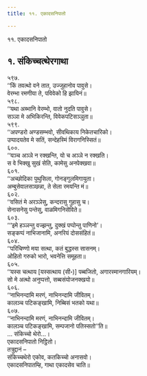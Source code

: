 ```yaml
---
title: ११. एकादसनिपातो

---
```

११. एकादसनिपातो  


## १. संकिच्चत्थेरगाथा

५९७.  
‘‘किं तवत्थो वने तात, उज्जुहानोव पावुसे।  
वेरम्भा रमणीया ते, पविवेको हि झायिनं॥  
५९८.  
‘‘यथा अब्भानि वेरम्भो, वातो नुदति पावुसे।  
सञ्ञा मे अभिकिरन्ति, विवेकपटिसञ्ञुता॥  
५९९.  
‘‘अपण्डरो अण्डसम्भवो, सीवथिकाय निकेतचारिको।  
उप्पादयतेव मे सतिं, सन्देहस्मिं विरागनिस्सितं॥  
६००.  
‘‘यञ्च अञ्ञे न रक्खन्ति, यो च अञ्ञे न रक्खति।  
स वे भिक्खु सुखं सेति, कामेसु अनपेक्खवा॥  
६०१.  
‘‘अच्छोदिका पुथुसिला, गोनङ्गुलमिगायुता।  
अम्बुसेवालसञ्छन्ना, ते सेला रमयन्ति मं॥  
६०२.  
‘‘वसितं मे अरञ्ञेसु, कन्दरासु गुहासु च।  
सेनासनेसु पन्तेसु, वाळमिगनिसेविते॥  
६०३.  
‘‘‘इमे हञ्ञन्तु वज्झन्तु, दुक्खं पप्पोन्तु पाणिनो’।  
सङ्कप्पं नाभिजानामि, अनरियं दोससंहितं॥  
६०४.  
‘‘परिचिण्णो मया सत्था, कतं बुद्धस्स सासनम्।  
ओहितो गरुको भारो, भवनेत्ति समूहता॥  
६०५.  
‘‘यस्स चत्थाय [यस्सत्थाय (सी॰)] पब्बजितो, अगारस्मानगारियम्।  
सो मे अत्थो अनुप्पत्तो, सब्बसंयोजनक्खयो॥  
६०६.  
‘‘नाभिनन्दामि मरणं, नाभिनन्दामि जीवितम्।  
कालञ्च पटिकङ्खामि, निब्बिसं भतको यथा॥  
६०७.  
‘‘नाभिनन्दामि मरणं, नाभिनन्दामि जीवितम्।  
कालञ्च पटिकङ्खामि, सम्पजानो पतिस्सतो’’ति॥  
… संकिच्चो थेरो…।  
एकादसनिपातो निट्ठितो।  
तत्रुद्दानं –  
संकिच्चथेरो एकोव, कतकिच्चो अनासवो।  
एकादसनिपातम्हि, गाथा एकादसेव चाति॥  